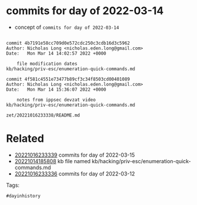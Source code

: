 # commits for day of 2022-03-14

- concept of `commits for day of 2022-03-14`

```

commit 4b7191e58cc709d0e572cdc250c3cdb16d3c5962
Author: Nicholas Long <nicholas.eden.long@gmail.com>
Date:   Mon Mar 14 14:02:57 2022 +0000

    file modification dates
kb/hacking/priv-esc/enumeration-quick-commands.md

commit 4f581c4551e73477b89cf3c34f8503cd00401089
Author: Nicholas Long <nicholas.eden.long@gmail.com>
Date:   Mon Mar 14 15:36:07 2022 +0000

    notes from ippsec devzat video
kb/hacking/priv-esc/enumeration-quick-commands.md
```

` zet/20221016233338/README.md `

# Related

- [20221016233339](/zet/20221016233339/README.md) commits for day of 2022-03-15
- [20221014185808](/zet/20221014185808/README.md) kb file named kb/hacking/priv-esc/enumeration-quick-commands.md
- [20221016233336](/zet/20221016233336/README.md) commits for day of 2022-03-12

Tags:

    #dayinhistory
